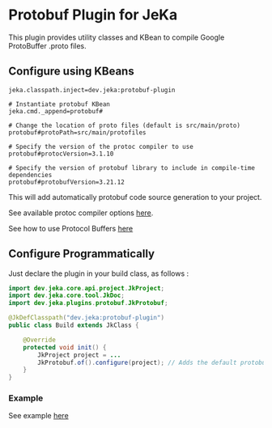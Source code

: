 # Protobuf Plugin for JeKa

This plugin provides utility classes and KBean to compile Google ProtoBuffer .proto files.

## Configure using KBeans

```properties
jeka.classpath.inject=dev.jeka:protobuf-plugin

# Instantiate protobuf KBean
jeka.cmd._append=protobuf#

# Change the location of proto files (default is src/main/proto)
protobuf#protoPath=src/main/protofiles

# Specify the version of the protoc compiler to use
protobuf#protocVersion=3.1.10

# Specify the version of protobuf library to include in compile-time dependencies
protobuf#protobufVersion=3.21.12
```
This will add automatically protobuf code source generation to your project.

See available protoc compiler options [here](https://manpages.ubuntu.com/manpages/xenial/man1/protoc.1.html).

See how to use Protocol Buffers [here](https://protobuf.dev/)

## Configure Programmatically

Just declare the plugin in your build class, as follows :

```java
import dev.jeka.core.api.project.JkProject;
import dev.jeka.core.tool.JkDoc;
import dev.jeka.plugins.protobuf.JkProtobuf;

@JkDefClasspath("dev.jeka:protobuf-plugin")
public class Build extends JkClass {

    @Override
    protected void init() {
        JkProject project = ...
        JkProtobuf.of().configure(project); // Adds the default protobuf source generator to the project.
    }
}

```


### Example

See example [here](../../samples/dev.jeka.samples.sonarqube)



